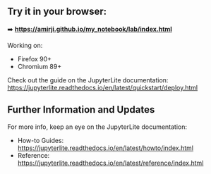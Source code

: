 
## Try it in your browser:

➡️ **https://amirji.github.io/my_notebook/lab/index.html**


Working on:

- Firefox 90+
- Chromium 89+


Check out the guide on the JupyterLite documentation: https://jupyterlite.readthedocs.io/en/latest/quickstart/deploy.html

## Further Information and Updates

For more info, keep an eye on the JupyterLite documentation:

- How-to Guides: https://jupyterlite.readthedocs.io/en/latest/howto/index.html
- Reference: https://jupyterlite.readthedocs.io/en/latest/reference/index.html
